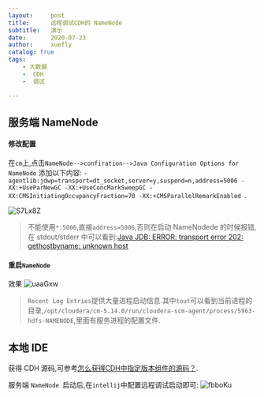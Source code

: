 ```yaml
---
layout:     post
title:      远程调试CDH的 NameNode
subtitle:   演示
date:       2020-07-23
author:     xuefly
catalog: true
tags:
    - 大数据
    -  CDH
    -  调试

---
```




## 服务端 NameNode
####  修改配置
在`cm`上,点击`NameNode-->confiration-->Java Configuration Options for NameNode`
添加以下内容:
`-agentlib:jdwp=transport=dt_socket,server=y,suspend=n,address=5006 -XX:+UseParNewGC -XX:+UseConcMarkSweepGC -XX:CMSInitiatingOccupancyFraction=70 -XX:+CMSParallelRemarkEnabled `.


![S7Lx8Z](https://gitee.com/xfly/imgbed/raw/master/img/post/S7Lx8Z.png)
>不能使用`*:5006`,直接`address=5006`,否则在启动 NameNodede 的时候报错,在 stdout/stderr 中可以看到:[Java JDB: ERROR: transport error 202: gethostbyname: unknown host](https://stackoverflow.com/questions/50344957/java-jdb-error-transport-error-202-gethostbyname-unknown-host)

####  重启`NameNode`
效果
![uaaGxw](https://gitee.com/xfly/imgbed/raw/master/img/post/uaaGxw.png)
>`Recent Log Entries`提供大量进程启动信息.其中`tout`可以看到当前进程的目录,`/opt/cloudera/cm-5.14.0/run/cloudera-scm-agent/process/5963-hdfs-NAMENODE`,里面有服务进程的配置文件.

## 本地 IDE
获得 CDH 源码,可参考[怎么获得CDH中指定版本组件的源码？](https://silvermissile.github.io/2020/07/11/%E6%80%8E%E4%B9%88%E8%8E%B7%E5%BE%97CDH%E4%B8%AD%E6%8C%87%E5%AE%9A%E7%89%88%E6%9C%AC%E7%BB%84%E4%BB%B6%E7%9A%84%E6%BA%90%E7%A0%81/).


服务端 `NameNode `启动后,在`intellij`中配置远程调试启动即可:
![fbboKu](https://gitee.com/xfly/imgbed/raw/master/img/post/fbboKu.png)
